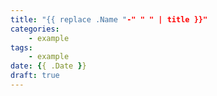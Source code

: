 ```yaml
---
title: "{{ replace .Name "-" " " | title }}"
categories:
    - example
tags:
    - example
date: {{ .Date }}
draft: true
---
```

